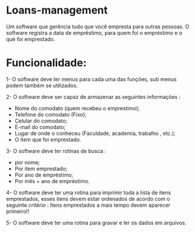 # Loans-management

   Um software que gerência tudo que você empresta para outras pessoas. O
software registra a data de empréstimo, para quem foi o empréstimo e o que
foi emprestado.

# Funcionalidade:

1- O software deve ter menus para cada uma das funções, sub menus podem
também se utilizados.

2- O software deve ser capaz de armazenar as seguintes informações :
 - Nome do comodato (quem recebeu o emprestimo);
 - Telefone do comodato (Fixo);
 - Celular do comodato;
 - E-mail do comodato;
 - Lugar de onde o conheceu (Faculdade, academia, trabalho , etc.);
 - O item que foi emprestado.

3- O software deve ter rotinas de busca :
 - por nome;
 - Por item emprestado;
 - Por ano de empréstimo;
 - Por mês + ano de empréstimo.

4- O software deve ter uma rotina para imprimir toda a lista de itens
emprestados, esses itens devem estar ordenados de acordo com o seguinte
critério : Itens emprestados a mais tempo devem aparecer primeiro!!

5- O software deve ter uma rotina para gravar e ler os dados em arquivos.
